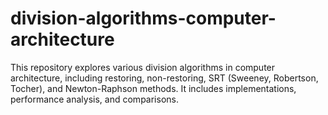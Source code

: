 # division-algorithms-computer-architecture
This repository explores various division algorithms in computer architecture, including restoring, non-restoring, SRT (Sweeney, Robertson, Tocher), and Newton-Raphson methods. It includes implementations, performance analysis, and comparisons.
